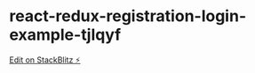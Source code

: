 # react-redux-registration-login-example-tjlqyf

[Edit on StackBlitz ⚡️](https://stackblitz.com/edit/react-redux-registration-login-example-tjlqyf)
